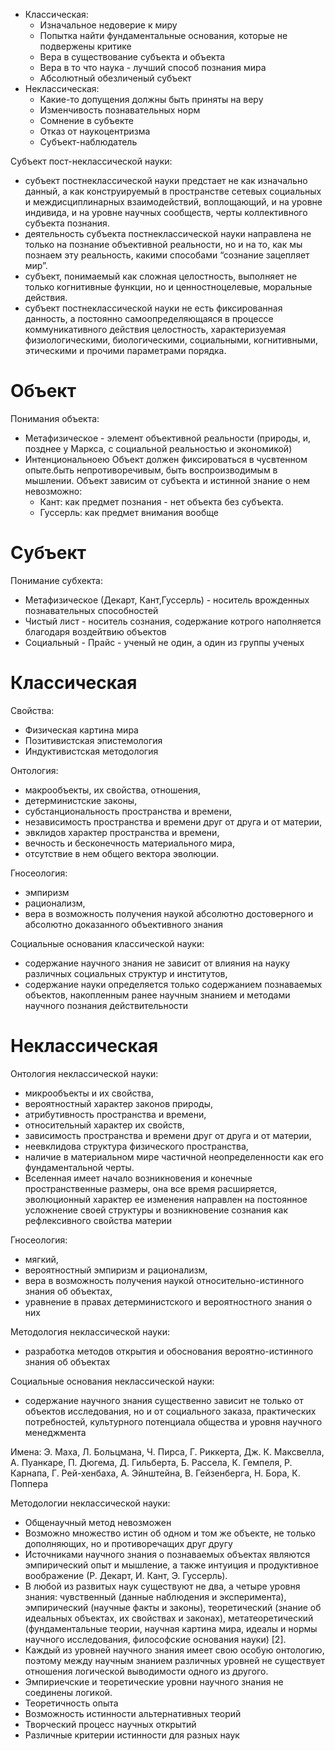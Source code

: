 - Классическая:
    - Изначальное недоверие к миру
    - Попытка найти фундаментальные основания, которые не подвержены критике
    - Вера в существование субъекта и объекта
    - Вера в то что наука - лучший способ познания мира
    - Абсолютный обезличеный субъект
- Неклассическая: 
    - Какие-то допущения должны быть приняты на веру
    - Изменчивость познавательных норм
    - Сомнение в субъекте
    - Отказ от наукоцентризма
    - Субъект-наблюдатель

Субъект пост-неклассической науки:
- субъект постнеклассической науки предстает не как изначально данный, а как конструируемый в пространстве сетевых социальных и междисциплинарных взаимодействий, воплощающий, и на уровне индивида, и на уровне научных сообществ, черты коллективного субъекта познания. 
- деятельность субъекта постнеклассической науки направлена не только на познание объективной реальности, но и на то, как мы познаем эту реальность, какими способами “сознание зацепляет мир”. 
- субъект, понимаемый как сложная целостность, выполняет не только когнитивные функции, но и ценностноцелевые, моральные действия. 
- субъект постнеклассической науки не есть фиксированная данность, а постоянно самоопределяющаяся в процессе коммуникативного действия целостность, характеризуемая физиологическими, биологическими, социальными, когнитивными, этическими и прочими параметрами порядка.

# Объект

Понимания объекта:
- Метафизическое - элемент объективной реальности (природы, и, позднее у Маркса, с социальной реальностью и экономикой)
- Интенциональноею Объект должен фиксироваться в чусвтенном опыте.быть непротиворечивым, быть воспроизводимым в мышлении. Объект зависим от субъекта и истинной знание о нем невозможно:
    - Кант: как предмет познания - нет объекта без субъекта.
    - Гуссерль: как предмет внимания вообще

# Субъект

Понимание субхекта:
- Метафизическое (Декарт, Кант,Гуссерль) - носитель врожденных познавательных способностей
- Чистый лист - носитель сознания, содержание котрого наполняется благодаря воздейтвию объектов
- Социальный - Прайс - ученый не один, а один из группы ученых

# Классическая

Свойства:
- Физическая картина мира
- Позитивистская эпистемология
- Индуктивистская методология

Онтология:
- макрообъекты, их свойства, отношения, 
- детерминистские законы, 
- субстанциональность пространства и времени, 
- независимость пространства и времени друг от друга и от материи, 
- эвклидов характер пространства и времени, 
- вечность и бесконечность материального мира, 
- отсутствие в нем общего вектора эволюции.

Гносеология:
- эмпиризм
- рационализм, 
- вера в возможность получения наукой абсолютно достоверного и абсолютно доказанного объективного знания

Социальные основания классической науки: 
- содержание научного знания не зависит от влияния на науку различных социальных структур и институтов, 
- содержание науки определяется только содержанием познаваемых объектов, накопленным ранее научным знанием и методами научного познания действительности

# Неклассическая

Онтология неклассической науки:
- микрообъекты и их свойства, 
- вероятностный характер законов природы, 
- атрибутивность пространства и времени, 
- относительный характер их свойств, 
- зависимость пространства и времени друг от друга и от материи, 
- неевклидова структура физического пространства, 
- наличие в материальном мире частичной неопределенности как его фундаментальной черты. 
- Вселенная имеет начало возникновения и конечные пространственные размеры, она все время расширяется, эволюционный характер ее изменения направлен на постоянное усложнение своей структуры и возникновение сознания как рефлексивного свойства материи

Гносеология:
- мягкий, 
- вероятностный эмпиризм и рационализм, 
- вера в возможность получения наукой относительно-истинного знания об объектах, 
- уравнение в правах детерминистского и вероятностного знания о них

Методология неклассической науки:
- разработка методов открытия и обоснования вероятно-истинного знания об объектах 

Социальные основания неклассической науки: 
- содержание научного знания существенно зависит не только от объектов исследования, но и от социального заказа, практических потребностей, культурного потенциала общества и уровня научного менеджмента

Имена: Э. Маха, Л. Больцмана, Ч. Пирса, Г. Риккерта, Дж. К. Максвелла, А. Пуанкаре, П. Дюгема, Д. Гильберта, Б. Рассела, К. Гемпеля, Р. Карнапа, Г. Рей-хенбаха, А. Эйнштейна, В. Гейзенберга, Н. Бора, К. Поппера

Методологии неклассической науки:
- Общенаучный метод невозможен
- Возможно множество истин об одном и том же объекте, не только дополняющих, но и противоречащих друг другу
- Источниками научного знания о познаваемых объектах являются эмпирический опыт и мышление, а также интуиция и продуктивное воображение (Р. Декарт, И. Кант, Э. Гуссерль).
- В любой из развитых наук существуют не два, а четыре уровня знания: чувственный (данные наблюдения и эксперимента), эмпирический (научные факты и законы), теоретический (знание об идеальных объектах, их свойствах и законах), метатеоретический (фундаментальные теории, научная картина мира, идеалы и нормы научного исследования, философские основания науки) [2].
- Каждый из уровней научного знания имеет свою особую онтологию, поэтому между научным знанием различных уровней не существует отношения логической выводимости одного из другого. 
- Эмпириечские и теоретические уровни научного знания не соединены логикой.
- Теоретичность опыта
- Возможность истинности альтернативных теорий
- Творческий процесс научных открытий
- Различные критерии истинности для разных наук